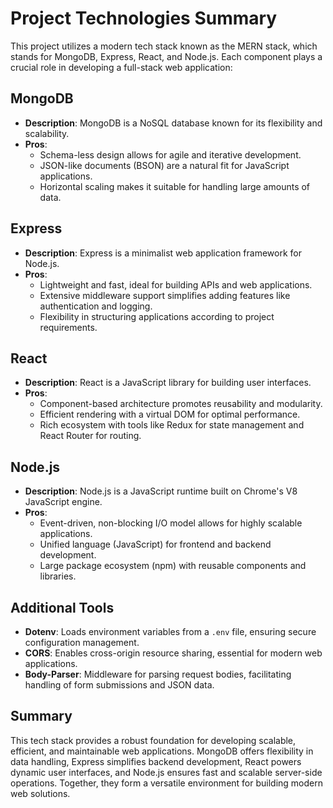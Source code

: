 # Project Technologies Summary

This project utilizes a modern tech stack known as the MERN stack, which stands for MongoDB, Express, React, and Node.js. Each component plays a crucial role in developing a full-stack web application:

## MongoDB

- **Description**: MongoDB is a NoSQL database known for its flexibility and scalability.
- **Pros**:
  - Schema-less design allows for agile and iterative development.
  - JSON-like documents (BSON) are a natural fit for JavaScript applications.
  - Horizontal scaling makes it suitable for handling large amounts of data.

## Express

- **Description**: Express is a minimalist web application framework for Node.js.
- **Pros**:
  - Lightweight and fast, ideal for building APIs and web applications.
  - Extensive middleware support simplifies adding features like authentication and logging.
  - Flexibility in structuring applications according to project requirements.

## React

- **Description**: React is a JavaScript library for building user interfaces.
- **Pros**:
  - Component-based architecture promotes reusability and modularity.
  - Efficient rendering with a virtual DOM for optimal performance.
  - Rich ecosystem with tools like Redux for state management and React Router for routing.

## Node.js

- **Description**: Node.js is a JavaScript runtime built on Chrome's V8 JavaScript engine.
- **Pros**:
  - Event-driven, non-blocking I/O model allows for highly scalable applications.
  - Unified language (JavaScript) for frontend and backend development.
  - Large package ecosystem (npm) with reusable components and libraries.

## Additional Tools

- **Dotenv**: Loads environment variables from a `.env` file, ensuring secure configuration management.
- **CORS**: Enables cross-origin resource sharing, essential for modern web applications.
- **Body-Parser**: Middleware for parsing request bodies, facilitating handling of form submissions and JSON data.

## Summary

This tech stack provides a robust foundation for developing scalable, efficient, and maintainable web applications. MongoDB offers flexibility in data handling, Express simplifies backend development, React powers dynamic user interfaces, and Node.js ensures fast and scalable server-side operations. Together, they form a versatile environment for building modern web solutions.

